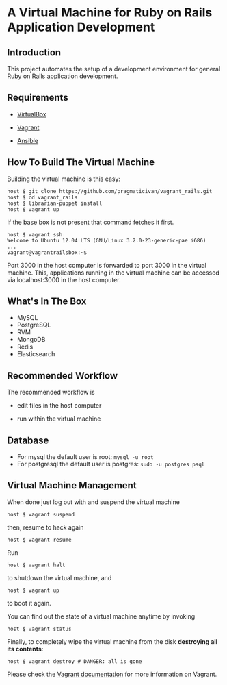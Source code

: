 # A Virtual Machine for Ruby on Rails Application Development

## Introduction

This project automates the setup of a development environment for general Ruby on Rails application development.

## Requirements

* [VirtualBox](https://www.virtualbox.org)

* [Vagrant](http://vagrantup.com)

* [Ansible](http://www.ansible.com/home)



## How To Build The Virtual Machine

Building the virtual machine is this easy:

    host $ git clone https://github.com/pragmaticivan/vagrant_rails.git
    host $ cd vagrant_rails
    host $ librarian-puppet install
    host $ vagrant up

If the base box is not present that command fetches it first.

    host $ vagrant ssh
    Welcome to Ubuntu 12.04 LTS (GNU/Linux 3.2.0-23-generic-pae i686)
    ...
    vagrant@vagrantrailsbox:~$

Port 3000 in the host computer is forwarded to port 3000 in the virtual machine. This, applications running in the virtual machine can be accessed via localhost:3000 in the host computer.

## What's In The Box

* MySQL
* PostgreSQL
* RVM
* MongoDB
* Redis
* Elasticsearch

## Recommended Workflow

The recommended workflow is

* edit files in the host computer

* run within the virtual machine

## Database
* For mysql the default user is root: `mysql -u root`
* For postgresql the default user is postgres: `sudo -u postgres psql`



## Virtual Machine Management

When done just log out with and suspend the virtual machine

    host $ vagrant suspend

then, resume to hack again

    host $ vagrant resume

Run

    host $ vagrant halt

to shutdown the virtual machine, and

    host $ vagrant up

to boot it again.

You can find out the state of a virtual machine anytime by invoking

    host $ vagrant status

Finally, to completely wipe the virtual machine from the disk **destroying all its contents**:

    host $ vagrant destroy # DANGER: all is gone

Please check the [Vagrant documentation](http://docs.vagrantup.com/v2/) for more information on Vagrant.
